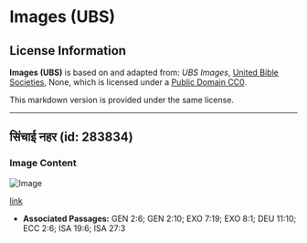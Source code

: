 # Images (UBS)

## License Information

**Images (UBS)** is based on and adapted from: _UBS Images_, [United Bible Societies](https://unitedbiblesocieties.org/), None, which is licensed under a [Public Domain CC0](https://creativecommons.org/public-domain/cc0/).

This markdown version is provided under the same license.



--------------------------------

## सिंचाई नहर (id: 283834)

### Image Content

![Image](https://cdn.aquifer.bible/aquifer-content/resources/Media/WEB-0333_irrigation_channel.jpg)

[link](https://cdn.aquifer.bible/aquifer-content/resources/Media/WEB-0333_irrigation_channel.jpg)

* **Associated Passages:** GEN 2:6; GEN 2:10; EXO 7:19; EXO 8:1; DEU 11:10; ECC 2:6; ISA 19:6; ISA 27:3

